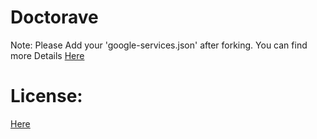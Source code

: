 # Doctorave

Note: Please Add your 'google-services.json' after forking. You can find more Details  <a href="https://firebase.google.com/docs/android/setup">Here</a>


# License:    
<a href="https://github.com/bhavya-arora/Doctorave/blob/master/LICENSE">Here</a>
